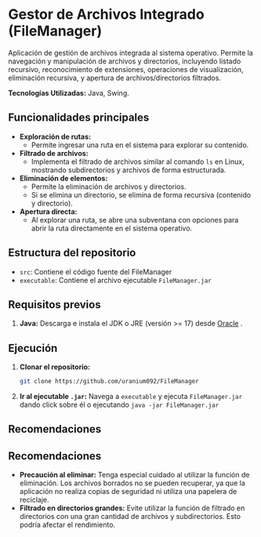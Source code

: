 # Gestor de Archivos Integrado (FileManager)

Aplicación de gestión de archivos integrada al sistema operativo. Permite la navegación y manipulación de archivos y directorios, incluyendo listado recursivo, reconocimiento de extensiones, operaciones de visualización, eliminación recursiva, y apertura de archivos/directorios filtrados.

**Tecnologías Utilizadas:** Java, Swing.

## Funcionalidades principales

* **Exploración de rutas:**
    * Permite ingresar una ruta en el sistema para explorar su contenido.
* **Filtrado de archivos:**
    * Implementa el filtrado de archivos similar al comando `ls` en Linux, mostrando subdirectorios y archivos de forma estructurada.
* **Eliminación de elementos:**
    * Permite la eliminación de archivos y directorios.
    * Si se elimina un directorio, se elimina de forma recursiva (contenido y directorio).
* **Apertura directa:**
    * Al explorar una ruta, se abre una subventana con opciones para abrir la ruta directamente en el sistema operativo.

## Estructura del repositorio

* `src`: Contiene el código fuente del FileManager
* `executable`: Contiene el archivo ejecutable `FileManager.jar`

## Requisitos previos
1.  **Java:** Descarga e instala el JDK o JRE (versión >= 17) desde [Oracle](https://www.oracle.com/java/technologies/javase/jdk17-archive-downloads.html) .

## Ejecución
1.  **Clonar el repositorio:**
    ```bash
    git clone https://github.com/uranium092/FileManager
    ```
2. **Ir al ejecutable `.jar`:** Navega a `executable` y ejecuta `FileManager.jar` dando click sobre él o ejecutando `java -jar FileManager.jar`

## Recomendaciones
## Recomendaciones

* **Precaución al eliminar:** Tenga especial cuidado al utilizar la función de eliminación. Los archivos borrados no se pueden recuperar, ya que la aplicación no realiza copias de seguridad ni utiliza una papelera de reciclaje.
* **Filtrado en directorios grandes:** Evite utilizar la función de filtrado en directorios con una gran cantidad de archivos y subdirectorios. Esto podría afectar el rendimiento.
